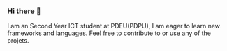 ### Hi there 👋

 I am an Second Year ICT student at PDEU(PDPU), I am eager to learn new frameworks and languages. 
  Feel free to contribute to or use any of the projets.
